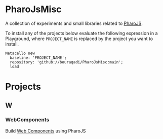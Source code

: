 # PharoJsMisc

A collection of experiments and small libraries related to [PharoJS](https://github.com/PharoJS/PharoJS).

To install any of the projects below evaluate the following expression in a Playground, where `PROJECT_NAME` is replaced by the project you want to install.
```Smalltalk
Metacello new
  baseline: 'PROJECT_NAME';
  repository: 'github://bouraqadi/PharoJsMisc:main';
  load
 ```

# Projects
## W
### WebComponents
Build [Web Components](https://www.webcomponents.org/) using PharoJS

